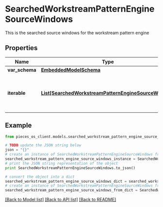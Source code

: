 # SearchedWorkstreamPatternEngineSourceWindows

This is the searched source windows for the workstream pattern engine

## Properties
Name | Type | Description | Notes
------------ | ------------- | ------------- | -------------
**var_schema** | [**EmbeddedModelSchema**](EmbeddedModelSchema.md) |  | [optional] 
**iterable** | [**List[SearchedWorkstreamPatternEngineSourceWindow]**](SearchedWorkstreamPatternEngineSourceWindow.md) | This is the iterable of the searched source windows | 

## Example

```python
from pieces_os_client.models.searched_workstream_pattern_engine_source_windows import SearchedWorkstreamPatternEngineSourceWindows

# TODO update the JSON string below
json = "{}"
# create an instance of SearchedWorkstreamPatternEngineSourceWindows from a JSON string
searched_workstream_pattern_engine_source_windows_instance = SearchedWorkstreamPatternEngineSourceWindows.from_json(json)
# print the JSON string representation of the object
print SearchedWorkstreamPatternEngineSourceWindows.to_json()

# convert the object into a dict
searched_workstream_pattern_engine_source_windows_dict = searched_workstream_pattern_engine_source_windows_instance.to_dict()
# create an instance of SearchedWorkstreamPatternEngineSourceWindows from a dict
searched_workstream_pattern_engine_source_windows_from_dict = SearchedWorkstreamPatternEngineSourceWindows.from_dict(searched_workstream_pattern_engine_source_windows_dict)
```
[[Back to Model list]](../README.md#documentation-for-models) [[Back to API list]](../README.md#documentation-for-api-endpoints) [[Back to README]](../README.md)


